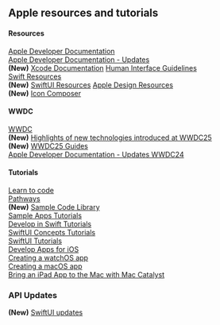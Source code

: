 ## Apple resources and tutorials

#### Resources
[Apple Developer Documentation](https://developer.apple.com/documentation/)   
[Apple Developer Documentation - Updates](https://developer.apple.com/documentation/updates)   
**(New)** [Xcode Documentation](https://developer.apple.com/documentation/xcode)
[Human Interface Guidelines](https://developer.apple.com/design/human-interface-guidelines/)   
[Swift Resources](https://developer.apple.com/swift/resources/)   
**(New)** [SwiftUI Resources](https://developer.apple.com/swiftui/resources/)
[Apple Design Resources](https://developer.apple.com/design/resources/)   
**(New)** [Icon Composer](https://developer.apple.com/icon-composer/)   

#### WWDC
[WWDC](https://developer.apple.com/wwdc25/)   
**(New)** [Highlights of new technologies introduced at WWDC25](https://developer.apple.com/documentation/updates/wwdc2025/)   
**(New)** [WWDC25 Guides](https://developer.apple.com/wwdc25/guides/)   
[Apple Developer Documentation - Updates WWDC24](https://developer.apple.com/documentation/updates/wwdc2024)   

#### Tutorials
[Learn to code](https://developer.apple.com/learn/)   
[Pathways](https://developer.apple.com/pathways/)   
**(New)** [Sample Code Library](https://developer.apple.com/documentation/samplecode/)   
[Sample Apps Tutorials](https://developer.apple.com/tutorials/sample-apps)   
[Develop in Swift Tutorials](https://developer.apple.com/tutorials/develop-in-swift)  
[SwiftUI Concepts  Tutorials](https://developer.apple.com/tutorials/swiftui-concepts)   
[SwiftUI Tutorials](https://developer.apple.com/tutorials/swiftui/)   
[Develop Apps for iOS](https://developer.apple.com/tutorials/app-dev-training/)   
[Creating a watchOS app](https://developer.apple.com/tutorials/swiftui/creating-a-watchos-app/)   
[Creating a macOS app](https://developer.apple.com/tutorials/swiftui/creating-a-macos-app/)   
[Bring an iPad App to the Mac with Mac Catalyst](https://developer.apple.com/tutorials/mac-catalyst/)   

### API Updates   
**(New)** [SwiftUI updates](https://developer.apple.com/documentation/updates/swiftui)   